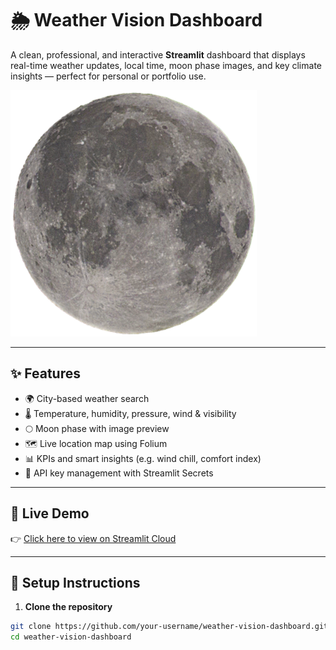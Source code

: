 # 🌦️ Weather Vision Dashboard

A clean, professional, and interactive **Streamlit** dashboard that displays real-time weather updates, local time, moon phase images, and key climate insights — perfect for personal or portfolio use.

![screenshot](moon_phases/full_moon.png) <!-- Replace with actual dashboard screenshot later -->

---

## ✨ Features

- 🌍 City-based weather search
- 🌡️ Temperature, humidity, pressure, wind & visibility
- 🌕 Moon phase with image preview
- 🗺️ Live location map using Folium
- 📊 KPIs and smart insights (e.g. wind chill, comfort index)
- 🔐 API key management with Streamlit Secrets

---

## 🚀 Live Demo

👉 [Click here to view on Streamlit Cloud](https://weather-dashboard-dtvcxgwg5kvanymmqqlufq.streamlit.app/)

---

## 🔧 Setup Instructions

1. **Clone the repository**
```bash
git clone https://github.com/your-username/weather-vision-dashboard.git
cd weather-vision-dashboard
